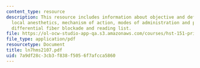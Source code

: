 ```yaml
---
content_type: resource
description: This resource includes information about objective and definition of
  local anesthetics, mechanism of action, modes of administration and pharmacokinetics,
  differential fiber blockade and reading list.
file: https://ol-ocw-studio-app-qa.s3.amazonaws.com/courses/hst-151-principles-of-pharmacology-spring-2005/7a9df28c3cb3f838f5056f7afcca5860_ln7hms2107.pdf
file_type: application/pdf
resourcetype: Document
title: ln7hms2107.pdf
uid: 7a9df28c-3cb3-f838-f505-6f7afcca5860
---
```


